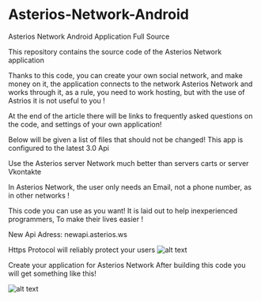 # Asterios-Network-Android
Asterios Network Android Application Full Source

This repository contains the source code of the Asterios Network application

Thanks to this code, you can create your own social network, and make money on it, the application connects to the network Asterios Network and works through it, as a rule, you need to work hosting, but with the use of Astrios it is not useful to you !

At the end of the article there will be links to frequently asked questions on the code, and settings of your own application!

Below will be given a list of files that should not be changed!
This app is configured to the latest 3.0 Api

Use the Asterios server Network much better than servers carts or server Vkontakte 

In Asterios Network, the user only needs an Email, not a phone number, as in other networks !

This code you can use as you want! 
It is laid out to help inexperienced programmers,
To make their lives easier !

New Api Adress:  newapi.asterios.ws  

Https Protocol will reliably protect your users
![alt text](https://asterios.ws/post/img_e3982419b7.jpg)

Create your application for Asterios Network
After building this code you will get something like this!

![alt text](https://asterios.ws/assets/img/mrvili.png)


